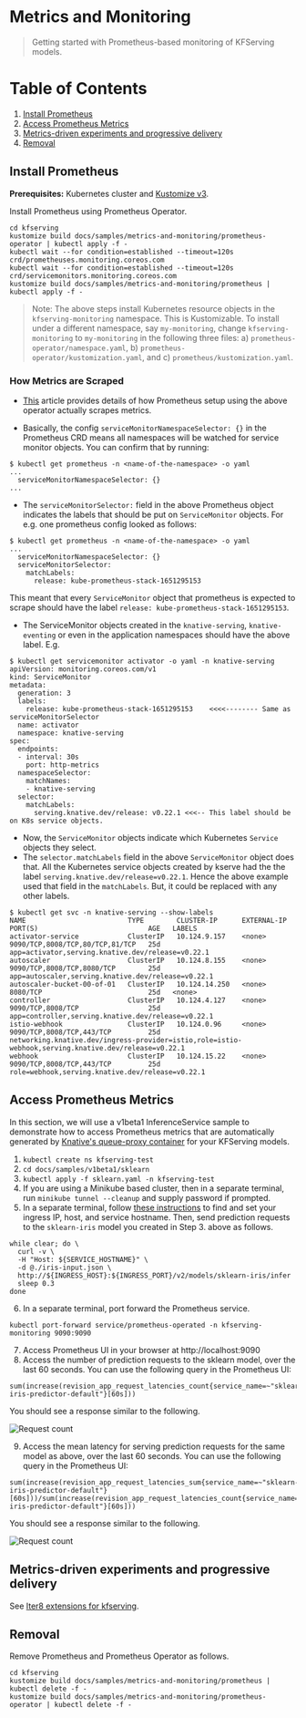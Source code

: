 # Metrics and Monitoring

> Getting started with Prometheus-based monitoring of KFServing models.

# Table of Contents
1. [Install Prometheus](#install-prometheus)
2. [Access Prometheus Metrics](#access-prometheus-metrics)
3. [Metrics-driven experiments and progressive delivery](#metrics-driven-experiments-and-progressive-delivery)
4. [Removal](#removal)

## Install Prometheus

**Prerequisites:** Kubernetes cluster and [Kustomize v3](https://kubectl.docs.kubernetes.io/installation/kustomize/).

Install Prometheus using Prometheus Operator.

```shell
cd kfserving
kustomize build docs/samples/metrics-and-monitoring/prometheus-operator | kubectl apply -f -
kubectl wait --for condition=established --timeout=120s crd/prometheuses.monitoring.coreos.com
kubectl wait --for condition=established --timeout=120s crd/servicemonitors.monitoring.coreos.com
kustomize build docs/samples/metrics-and-monitoring/prometheus | kubectl apply -f -
```

> Note: The above steps install Kubernetes resource objects in the `kfserving-monitoring` namespace. This is Kustomizable. To install under a different namespace, say `my-monitoring`, change `kfserving-monitoring` to `my-monitoring` in the following three files: a) `prometheus-operator/namespace.yaml`, b) `prometheus-operator/kustomization.yaml`, and c) `prometheus/kustomization.yaml`.

### How Metrics are Scraped

* [This](https://github.com/prometheus-operator/prometheus-operator/blob/main/Documentation/user-guides/getting-started.md) article provides details of how Prometheus setup using the above operator actually scrapes metrics.

* Basically, the config `serviceMonitorNamespaceSelector: {}` in the Prometheus CRD means all namespaces will be watched for service monitor objects. You can confirm that by running:

```
$ kubectl get prometheus -n <name-of-the-namespace> -o yaml
...
  serviceMonitorNamespaceSelector: {}
...
```

* The `serviceMonitorSelector:` field in the above Prometheus object indicates the labels that should be put on `ServiceMonitor` objects. For e.g. one prometheus config looked as follows:

```
$ kubectl get prometheus -n <name-of-the-namespace> -o yaml
...
  serviceMonitorNamespaceSelector: {}
  serviceMonitorSelector:
    matchLabels:
      release: kube-prometheus-stack-1651295153
```
This meant that every `ServiceMonitor` object that prometheus is expected to scrape should have the label `release: kube-prometheus-stack-1651295153`.

* The ServiceMonitor objects created in the `knative-serving`, `knative-eventing` or even in the application namespaces should have the above label. E.g.

```
$ kubectl get servicemonitor activator -o yaml -n knative-serving
apiVersion: monitoring.coreos.com/v1
kind: ServiceMonitor
metadata:
  generation: 3
  labels:
    release: kube-prometheus-stack-1651295153    <<<<-------- Same as serviceMonitorSelector
  name: activator
  namespace: knative-serving
spec:
  endpoints:
  - interval: 30s
    port: http-metrics
  namespaceSelector:
    matchNames:
    - knative-serving
  selector:
    matchLabels:
      serving.knative.dev/release: v0.22.1 <<<-- This label should be on K8s service objects.
```

* Now, the `ServiceMonitor` objects indicate which Kubernetes `Service` objects they select.
* The `selector.matchLabels` field in the above `ServiceMonitor` object does that. All the Kubernetes service objects created by kserve had the the label `serving.knative.dev/release=v0.22.1`. Hence the above example used that field in the `matchLabels`. But, it could be replaced with any other labels.

```
$ kubectl get svc -n knative-serving --show-labels
NAME                         TYPE        CLUSTER-IP      EXTERNAL-IP   PORT(S)                           AGE   LABELS
activator-service            ClusterIP   10.124.9.157    <none>        9090/TCP,8008/TCP,80/TCP,81/TCP   25d   app=activator,serving.knative.dev/release=v0.22.1
autoscaler                   ClusterIP   10.124.8.155    <none>        9090/TCP,8008/TCP,8080/TCP        25d   app=autoscaler,serving.knative.dev/release=v0.22.1
autoscaler-bucket-00-of-01   ClusterIP   10.124.14.250   <none>        8080/TCP                          25d   <none>
controller                   ClusterIP   10.124.4.127    <none>        9090/TCP,8008/TCP                 25d   app=controller,serving.knative.dev/release=v0.22.1
istio-webhook                ClusterIP   10.124.0.96     <none>        9090/TCP,8008/TCP,443/TCP         25d   networking.knative.dev/ingress-provider=istio,role=istio-webhook,serving.knative.dev/release=v0.22.1
webhook                      ClusterIP   10.124.15.22    <none>        9090/TCP,8008/TCP,443/TCP         25d   role=webhook,serving.knative.dev/release=v0.22.1
```

## Access Prometheus Metrics
In this section, we will use a v1beta1 InferenceService sample to demonstrate how to access Prometheus metrics that are automatically generated by [Knative's queue-proxy container](https://knative.dev) for your KFServing models.

1. `kubectl create ns kfserving-test`
2. `cd docs/samples/v1beta1/sklearn`
3. `kubectl apply -f sklearn.yaml -n kfserving-test`
4. If you are using a Minikube based cluster, then in a separate terminal, run `minikube tunnel --cleanup` and supply password if prompted.
5. In a separate terminal, follow [these instructions](https://github.com/kubeflow/kfserving/blob/master/README.md#determine-the-ingress-ip-and-ports) to find and set your ingress IP, host, and service hostname. Then, send prediction requests to the `sklearn-iris` model you created in Step 3. above as follows.
```
while clear; do \
  curl -v \
  -H "Host: ${SERVICE_HOSTNAME}" \
  -d @./iris-input.json \
  http://${INGRESS_HOST}:${INGRESS_PORT}/v2/models/sklearn-iris/infer
  sleep 0.3
done
```
6. In a separate terminal, port forward the Prometheus service.
```shell
kubectl port-forward service/prometheus-operated -n kfserving-monitoring 9090:9090
```
7. Access Prometheus UI in your browser at http://localhost:9090
8. Access the number of prediction requests to the sklearn model, over the last 60 seconds. You can use the following query in the Prometheus UI: 

```
sum(increase(revision_app_request_latencies_count{service_name=~"sklearn-iris-predictor-default"}[60s]))
``` 

You should see a response similar to the following.

![Request count](requestcount.png)

9. Access the mean latency for serving prediction requests for the same model as above, over the last 60 seconds. You can use the following query in the Prometheus UI:

```
sum(increase(revision_app_request_latencies_sum{service_name=~"sklearn-iris-predictor-default"}[60s]))/sum(increase(revision_app_request_latencies_count{service_name=~"sklearn-iris-predictor-default"}[60s]))
```

You should see a response similar to the following.

![Request count](requestlatency.png)

## Metrics-driven experiments and progressive delivery
See [Iter8 extensions for kfserving](https://iter8.tools).

## Removal
Remove Prometheus and Prometheus Operator as follows.
```shell
cd kfserving
kustomize build docs/samples/metrics-and-monitoring/prometheus | kubectl delete -f -
kustomize build docs/samples/metrics-and-monitoring/prometheus-operator | kubectl delete -f -
```
